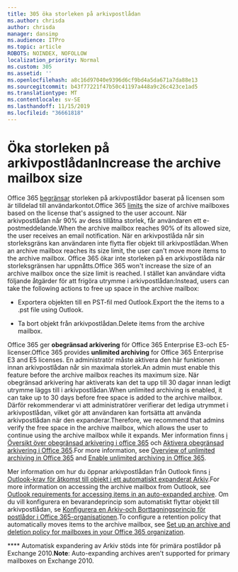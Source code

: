 ```yaml
---
title: 305 öka storleken på arkivpostlådan
ms.author: chrisda
author: chrisda
manager: dansimp
ms.audience: ITPro
ms.topic: article
ROBOTS: NOINDEX, NOFOLLOW
localization_priority: Normal
ms.custom: 305
ms.assetid: ''
ms.openlocfilehash: a8c16d97040e9396d6cf9bd4a5da671a7da88e13
ms.sourcegitcommit: b43f77221f47b50c41197a448a9c26c423ce1ad5
ms.translationtype: MT
ms.contentlocale: sv-SE
ms.lasthandoff: 11/15/2019
ms.locfileid: "36661818"
---
```

# <a name="increase-the-archive-mailbox-size"></a><span data-ttu-id="b0f81-102">Öka storleken på arkivpostlådan</span><span class="sxs-lookup"><span data-stu-id="b0f81-102">Increase the archive mailbox size</span></span>

<span data-ttu-id="b0f81-103">Office 365 [begränsar](https://docs.microsoft.com/office365/servicedescriptions/exchange-online-service-description/exchange-online-limits#mailbox-storage-limits) storleken på arkivpostlådor baserat på licensen som är tilldelad till användarkontot.</span><span class="sxs-lookup"><span data-stu-id="b0f81-103">Office 365 [limits](https://docs.microsoft.com/office365/servicedescriptions/exchange-online-service-description/exchange-online-limits#mailbox-storage-limits) the size of archive mailboxes based on the license that's assigned to the user account.</span></span> <span data-ttu-id="b0f81-104">När arkivpostlådan når 90% av dess tillåtna storlek, får användaren ett e-postmeddelande.</span><span class="sxs-lookup"><span data-stu-id="b0f81-104">When the archive mailbox reaches 90% of its allowed size, the user receives an email notification.</span></span> <span data-ttu-id="b0f81-105">När en arkivpostlåda når sin storleksgräns kan användaren inte flytta fler objekt till arkivpostlådan.</span><span class="sxs-lookup"><span data-stu-id="b0f81-105">When an archive mailbox reaches its size limit, the user can't move more items to the archive mailbox.</span></span> <span data-ttu-id="b0f81-106">Office 365 ökar inte storleken på en arkivpostlåda när storleksgränsen har uppnåtts.</span><span class="sxs-lookup"><span data-stu-id="b0f81-106">Office 365 won't increase the size of an archive mailbox once the size limit is reached.</span></span> <span data-ttu-id="b0f81-107">I stället kan användare vidta följande åtgärder för att frigöra utrymme i arkivpostlådan:</span><span class="sxs-lookup"><span data-stu-id="b0f81-107">Instead, users can take the following actions to free up space in the archive mailbox:</span></span>

- <span data-ttu-id="b0f81-108">Exportera objekten till en PST-fil med Outlook.</span><span class="sxs-lookup"><span data-stu-id="b0f81-108">Export the the items to a .pst file using Outlook.</span></span>

- <span data-ttu-id="b0f81-109">Ta bort objekt från arkivpostlådan.</span><span class="sxs-lookup"><span data-stu-id="b0f81-109">Delete items from the archive mailbox.</span></span>

<span data-ttu-id="b0f81-110">Office 365 ger **obegränsad arkivering** för Office 365 Enterprise E3-och E5-licenser.</span><span class="sxs-lookup"><span data-stu-id="b0f81-110">Office 365 provides **unlimited archiving** for Office 365 Enterprise E3 and E5 licenses.</span></span> <span data-ttu-id="b0f81-111">En administratör måste aktivera den här funktionen innan arkivpostlådan når sin maximala storlek.</span><span class="sxs-lookup"><span data-stu-id="b0f81-111">An admin must enable this feature before the archive mailbox reaches its maximum size.</span></span> <span data-ttu-id="b0f81-112">När obegränsad arkivering har aktiverats kan det ta upp till 30 dagar innan ledigt utrymme läggs till i arkivpostlådan.</span><span class="sxs-lookup"><span data-stu-id="b0f81-112">When unlimited archiving is enabled, it can take up to 30 days before free space is added to the archive mailbox.</span></span> <span data-ttu-id="b0f81-113">Därför rekommenderar vi att administratörer verifierar det lediga utrymmet i arkivpostlådan, vilket gör att användaren kan fortsätta att använda arkivpostlådan när den expanderar.</span><span class="sxs-lookup"><span data-stu-id="b0f81-113">Therefore, we recommend that admins verify the free space in the archive mailbox, which allows the user to continue using the archive mailbox while it expands.</span></span> <span data-ttu-id="b0f81-114">Mer information finns [i Översikt över obegränsad arkivering i office 365](https://docs.microsoft.com/office365/securitycompliance/unlimited-archiving) och [Aktivera obegränsad arkivering i Office 365](https://docs.microsoft.com/office365/securitycompliance/enable-unlimited-archiving).</span><span class="sxs-lookup"><span data-stu-id="b0f81-114">For more information, see [Overview of unlimited archiving in Office 365](https://docs.microsoft.com/office365/securitycompliance/unlimited-archiving) and [Enable unlimited archiving in Office 365](https://docs.microsoft.com/office365/securitycompliance/enable-unlimited-archiving).</span></span>

<span data-ttu-id="b0f81-115">Mer information om hur du öppnar arkivpostlådan från Outlook finns [i Outlook-krav för åtkomst till objekt i ett automatiskt expanderat Arkiv](https://docs.microsoft.com/office365/securitycompliance/unlimited-archiving#outlook-requirements-for-accessing-items-in-an-auto-expanded-archive).</span><span class="sxs-lookup"><span data-stu-id="b0f81-115">For more information on accessing the archive mailbox from Outlook, see [Outlook requirements for accessing items in an auto-expanded archive](https://docs.microsoft.com/office365/securitycompliance/unlimited-archiving#outlook-requirements-for-accessing-items-in-an-auto-expanded-archive).</span></span> <span data-ttu-id="b0f81-116">Om du vill konfigurera en bevarandeprincip som automatiskt flyttar objekt till arkivpostlådan, se [Konfigurera en Arkiv-och Borttagningsprincip för postlådor i Office 365-organisationen](https://docs.microsoft.com/office365/securitycompliance/set-up-an-archive-and-deletion-policy-for-mailboxes).</span><span class="sxs-lookup"><span data-stu-id="b0f81-116">To configure a retention policy that automatically moves items to the archive mailbox, see [Set up an archive and deletion policy for mailboxes in your Office 365 organization](https://docs.microsoft.com/office365/securitycompliance/set-up-an-archive-and-deletion-policy-for-mailboxes).</span></span>

<span data-ttu-id="b0f81-117">\*\*\*\* Automatisk expandering av Arkiv stöds inte för primära postlådor på Exchange 2010.</span><span class="sxs-lookup"><span data-stu-id="b0f81-117">**Note**: Auto-expanding archives aren't supported for primary mailboxes on Exchange 2010.</span></span>

